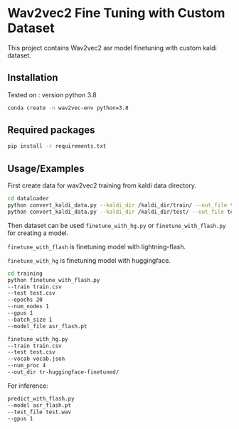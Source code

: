 
# Wav2vec2 Fine Tuning with Custom Dataset

This project contains Wav2vec2 asr model finetuning with custom kaldi dataset.


## Installation

Tested on : version python 3.8

```bash
conda create -n wav2vec-env python=3.8
```
    
## Required packages
```bash
pip install -r requirements.txt
```


## Usage/Examples

First create data for wav2vec2 training from kaldi data directory. 

```bash  
cd dataloader
python convert_kaldi_data.py --kaldi_dir /kaldi_dir/train/ --out_file train.csv
python convert_kaldi_data.py --kaldi_dir /kaldi_dir/test/ --out_file test.csv

```




Then dataset can be used ```finetune_with_hg.py``` or 
```finetune_with_flash.py ``` for creating a model.

```finetune_with_flash``` is finetuning model with lightning-flash.

```finetune_with_hg``` is finetuning model with huggingface.


```bash  
cd training
python finetune_with_flash.py 
--train train.csv 
--test test.csv 
--epochs 20 
--num_nodes 1 
--gpus 1 
--batch_size 1 
--model_file asr_flash.pt
```

```bash  
finetune_with_hg.py 
--train train.csv 
--test test.csv 
--vocab vocab.json 
--num_proc 4 
--out_dir tr-huggingface-finetuned/
```

For inference:

```bash  
predict_with_flash.py 
--model asr_flash.pt
--test_file test.wav
--gpus 1
```